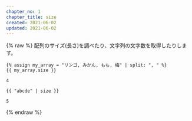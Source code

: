 ```yaml
---
chapter_no: 1
chapter_title: size
created: 2021-06-02
updated: 2021-06-02
---
```

{% raw %}
配列のサイズ(長さ)を調べたり、文字列の文字数を取得したりします。

```syntax:配列の長さ(サイズ)を取得
{% assign my_array = "リンゴ, みかん, もも, 梅" | split: ", " %}
{{ my_array.size }}
```
```output:結果
4
```

```syntax:文字列の長さ(文字数)を取得
{{ "abcde" | size }}
```
```output:結果
5
```
{% endraw %}
